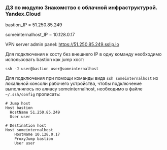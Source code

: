 ### ДЗ по модулю Знакомство с облачной инфраструктурой. Yandex.Cloud ###

bastion_IP = 51.250.85.249

someinternalhost_IP = 10.128.0.17

VPN server admin panel: https://51.250.85.249.sslip.io

Для подключения к хосту без внешнего IP в одну команду необходимо использовать bastion как jump хост:
```
ssh -J user@bastion user@someinternalhost
```

Для подключения при помощи команды вида ```ssh someinternalhost``` из локальной консоли рабочего
устройства, чтобы подключение выполнялось по алиасу someinternalhost,
необходимо в файле ```~/.ssh/config``` прописать:

```
# Jump host
Host bastion
  HostName 51.250.85.249
  User user

# Destination host
Host someinternalhost
	HostName 10.128.0.17
	ProxyJump bastion
	User user
```
